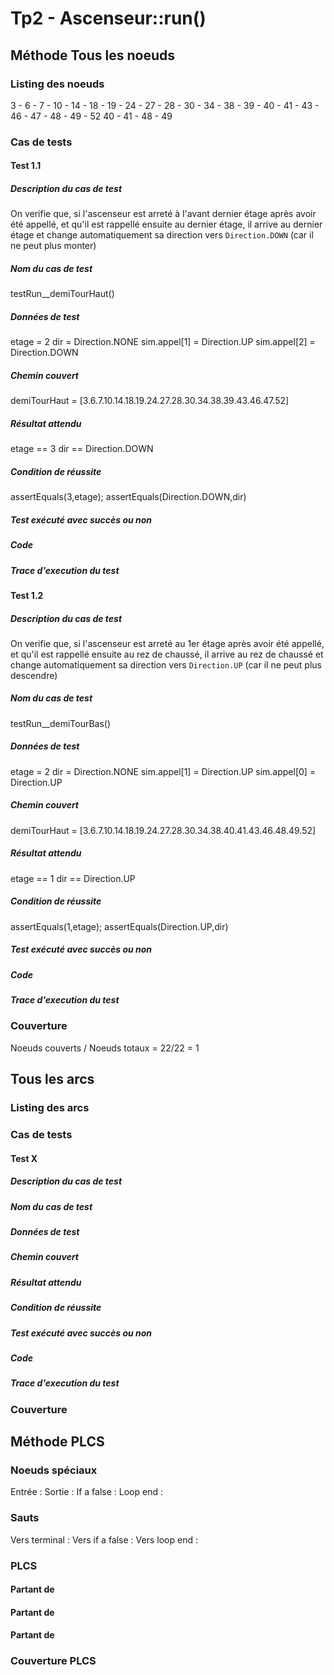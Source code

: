 # Tp2 - Ascenseur::run()
## Méthode Tous les noeuds
### Listing des noeuds
3 - 6 - 7 - 10 - 14 - 18 - 19 - 24 - 27 - 28 - 30 - 34 - 38 - 39 - 40 - 41 - 43 - 46 - 47 - 48 - 49 - 52
40 - 41 - 48 - 49
### Cas de tests
#### Test 1.1
##### Description du cas de test
On verifie que, si l'ascenseur est arreté à l'avant dernier étage après avoir été appellé, et qu'il est rappellé ensuite au dernier étage, il arrive au dernier étage et change automatiquement sa direction vers `Direction.DOWN` (car il ne peut plus monter)
##### Nom du cas de test
testRun__demiTourHaut()
##### Données de test
etage = 2
dir = Direction.NONE
sim.appel[1] = Direction.UP
sim.appel[2] = Direction.DOWN

##### Chemin couvert
demiTourHaut = [3.6.7.10.14.18.19.24.27.28.30.34.38.39.43.46.47.52]
##### Résultat attendu
etage == 3
dir == Direction.DOWN
##### Condition de réussite
assertEquals(3,etage);
assertEquals(Direction.DOWN,dir)
##### Test exécuté avec succès ou non
##### Code
##### Trace d'execution du test

#### Test 1.2
##### Description du cas de test
On verifie que, si l'ascenseur est arreté au 1er étage après avoir été appellé, et qu'il est rappellé ensuite au rez de chaussé, il arrive au rez de chaussé et change automatiquement sa direction vers `Direction.UP` (car il ne peut plus descendre)
##### Nom du cas de test
testRun__demiTourBas()
##### Données de test
etage = 2
dir = Direction.NONE
sim.appel[1] = Direction.UP
sim.appel[0] = Direction.UP

##### Chemin couvert
demiTourHaut = [3.6.7.10.14.18.19.24.27.28.30.34.38.40.41.43.46.48.49.52]
##### Résultat attendu
etage == 1
dir == Direction.UP
##### Condition de réussite
assertEquals(1,etage);
assertEquals(Direction.UP,dir)
##### Test exécuté avec succès ou non
##### Code
##### Trace d'execution du test

### Couverture
Noeuds couverts / Noeuds totaux = 22/22 = 1


## Tous les arcs
### Listing des arcs
### Cas de tests
#### Test X
##### Description du cas de test
##### Nom du cas de test
##### Données de test
##### Chemin couvert
##### Résultat attendu
##### Condition de réussite
##### Test exécuté avec succès ou non
##### Code

##### Trace d'execution du test
### Couverture

## Méthode PLCS
### Noeuds spéciaux
Entrée :
Sortie :
If a false :
Loop end :
### Sauts
Vers terminal :
Vers if a false :
Vers loop end :
### PLCS
#### Partant de 
#### Partant de 
#### Partant de 
### Couverture PLCS
